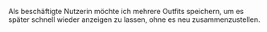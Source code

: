 Als beschäftigte Nutzerin möchte ich mehrere Outfits speichern, um es später schnell wieder anzeigen zu lassen, ohne es neu zusammenzustellen. 


